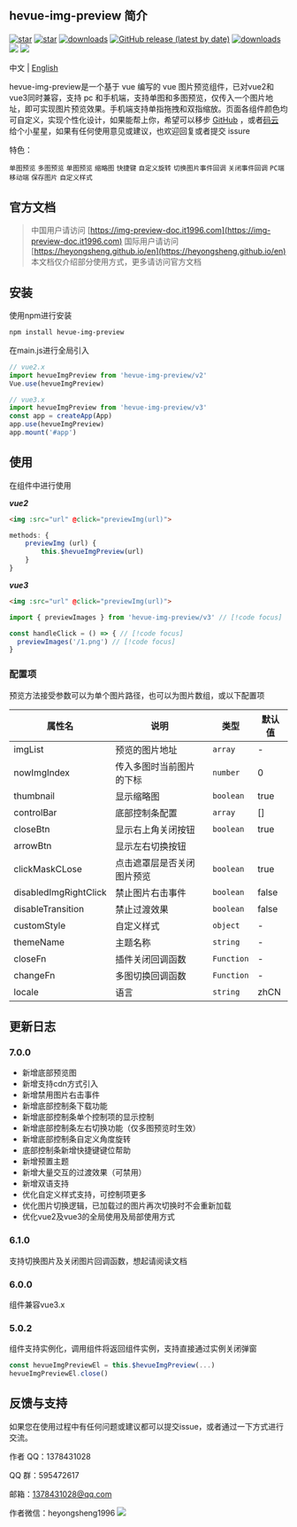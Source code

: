 ## hevue-img-preview 简介

<div class="img-inline-wrap" style='margin-top: 20px;'>
<a href='https://github.com/heyongsheng/hevue-img-preview'><img src='https://img.shields.io/github/stars/heyongsheng?style=social' alt='star'></img></a>
<!-- <a href='https://github.com/heyongsheng/hevue-img-preview'><img alt="GitHub forks" src="https://img.shields.io/github/forks/heyongsheng/hevue-img-preview?style=social"></img></a>  -->
<a href='https://gitee.com/ihope_top/hevue-img-preview/stargazers'><img src='https://gitee.com/ihope_top/hevue-img-preview/badge/star.svg?theme=dark' alt='star'></img></a> 
<a href='https://www.npmjs.com/package/hevue-img-preview'><img src='https://img.shields.io/npm/dm/hevue-img-preview.svg' alt='downloads'></img></a>
<a href='https://gitee.com/ihope_top/hevue-img-preview/stargazers'><img alt="GitHub release (latest by date)" src="https://img.shields.io/github/v/release/heyongsheng/hevue-img-preview"></a>
<a href='https://www.npmjs.com/package/hevue-img-preview'><img src='https://img.shields.io/badge/License-MIT-green' alt='downloads'></img></a>
<a href='#'><img src='https://img.shields.io/badge/Vue2-%2365b687?logo=Vue.js&logoColor=white'></img></a>
<a href='#'><img src='https://img.shields.io/badge/Vue3-%2365b687?logo=Vue.js&logoColor=white'></img></a>
</div>

中文 | [English](./README.en.md)

hevue-img-preview是一个基于 vue 编写的 vue 图片预览组件，已对vue2和vue3同时兼容，支持 pc 和手机端，支持单图和多图预览，仅传入一个图片地址，即可实现图片预览效果。手机端支持单指拖拽和双指缩放。页面各组件颜色均可自定义，实现个性化设计，如果能帮上你，希望可以移步 [GitHub](https://github.com/heyongsheng/hevue-img-preview) ，或者[码云](https://gitee.com/ihope_top/hevue-img-preview) 给个小星星，如果有任何使用意见或建议，也欢迎回复或者提交 issure

特色：

`单图预览` `多图预览` `单图预览` `缩略图` `快捷键` `自定义旋转` `切换图片事件回调` `关闭事件回调` `PC端` `移动端` `保存图片` `自定义样式`

## 官方文档

> 中国用户请访问 [https://img-preview-doc.it1996.com](https://img-preview-doc.it1996.com)
> 国际用户请访问 [https://heyongsheng.github.io/en](https://heyongsheng.github.io/en)
> 本文档仅介绍部分使用方式，更多请访问官方文档

## 安装

使用npm进行安装

```bash
npm install hevue-img-preview
```

在main.js进行全局引入

```javascript
// vue2.x
import hevueImgPreview from 'hevue-img-preview/v2' 
Vue.use(hevueImgPreview)

// vue3.x
import hevueImgPreview from 'hevue-img-preview/v3' 
const app = createApp(App)
app.use(hevueImgPreview)
app.mount('#app')
```

## 使用

在组件中进行使用

***vue2***

```html
<img :src="url" @click="previewImg(url)">
```

```javascript
methods: {
    previewImg (url) {
        this.$hevueImgPreview(url)
    }
}
```

***vue3***

```html
<img :src="url" @click="previewImg(url)">
```

```javascript
import { previewImages } from 'hevue-img-preview/v3' // [!code focus]

const handleClick = () => { // [!code focus]
  previewImages('/1.png') // [!code focus]
}
```

### 配置项

预览方法接受参数可以为单个图片路径，也可以为图片数组，或以下配置项

| 属性名                   | 说明            | 类型         | 默认值   |
| --------------------- | ------------- | ---------- | ----- |
| imgList               | 预览的图片地址       | `array`    | -     |
| nowImgIndex           | 传入多图时当前图片的下标  | `number`   | 0     |
| thumbnail             | 显示缩略图         | `boolean`  | true  |
| controlBar            | 底部控制条配置       | `array`    | []    |
| closeBtn              | 显示右上角关闭按钮     | `boolean`  | true  |
| arrowBtn              | 显示左右切换按钮      |            |       |
| clickMaskCLose        | 点击遮罩层是否关闭图片预览 | `boolean`  | true  |
| disabledImgRightClick | 禁止图片右击事件      | `boolean`  | false |
| disableTransition     | 禁止过渡效果        | `boolean`  | false |
| customStyle           | 自定义样式         | `object`   | -     |
| themeName             | 主题名称          | `string`   | -     |
| closeFn               | 插件关闭回调函数      | `Function` | -     |
| changeFn              | 多图切换回调函数      | `Function` | -     |
| locale                | 语言            | `string`   | zhCN  |

## 更新日志

### 7.0.0

- 新增底部预览图
- 新增支持cdn方式引入
- 新增禁用图片右击事件
- 新增底部控制条下载功能
- 新增底部控制条单个控制项的显示控制
- 新增底部控制条左右切换功能（仅多图预览时生效）
- 新增底部控制条自定义角度旋转
- 底部控制条新增快捷键键位帮助
- 新增预置主题
- 新增大量交互的过渡效果（可禁用）
- 新增双语支持
- 优化自定义样式支持，可控制项更多
- 优化图片切换逻辑，已加载过的图片再次切换时不会重新加载
- 优化vue2及vue3的全局使用及局部使用方式

### 6.1.0

支持切换图片及关闭图片回调函数，想起请阅读文档

### 6.0.0

组件兼容vue3.x

### 5.0.2

组件支持实例化，调用组件将返回组件实例，支持直接通过实例关闭弹窗

```javascript
const hevueImgPreviewEl = this.$hevueImgPreview(...)
hevueImgPreviewEl.close()
```

## 反馈与支持

如果您在使用过程中有任何问题或建议都可以提交issue，或者通过一下方式进行交流。

作者 QQ：1378431028

QQ 群：595472617

邮箱：1378431028@qq.com

作者微信：heyongsheng1996
![](https://p3-juejin.byteimg.com/tos-cn-i-k3u1fbpfcp/57478efc7ace4a8c9e27081a26f2c8cf~tplv-k3u1fbpfcp-zoom-1.image)
